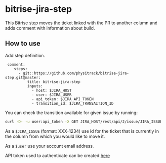 # bitrise-jira-step

This Bitrise step moves the ticket linked with the PR to another column and adds comment with information about build.


## How to use

Add step definition. 
```YML
 comment:
    steps:
      - git::https://github.com/physitrack/bitrise-jira-step.git@master:
          title: bitrise-jira-step
          inputs:
            - host: $JIRA_HOST
            - user: $JIRA_USER
            - api_token: $JIRA_API_TOKEN
            - transition_id: $JIRA_TRANSAITION_ID
```
You can check the transition available for given issue by running:
```bash
curl -D- -u user:api_token -X GET JIRA_HOST/rest/api/2/issue/JIRA_ISSUE/transitions
```
As a `$JIRA_ISSUE` (format: XXX-1234) use id for the ticket that is currently in the column from which you would like to move it.

As a `$user` use your account email address.

API token used to authenticate can be created [here](https://id.atlassian.com/manage/api-tokens?_ga=2.43946604.875494627.1562923837-75487430.1434788493)
